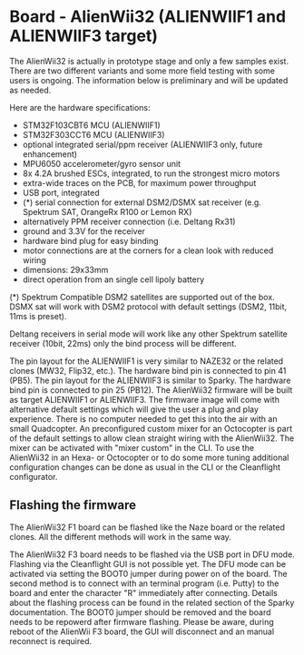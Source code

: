 # Board - AlienWii32 (ALIENWIIF1 and ALIENWIIF3 target)

The AlienWii32 is actually in prototype stage and only a few samples exist. There are two different variants and some more field testing with some users is ongoing. The information below is preliminary and will be updated as needed.

Here are the hardware specifications:

- STM32F103CBT6 MCU (ALIENWIIF1)
- STM32F303CCT6 MCU (ALIENWIIF3)
- optional integrated serial/ppm receiver (ALIENWIIF3 only, future enhancement)
- MPU6050 accelerometer/gyro sensor unit
- 8x 4.2A brushed ESCs, integrated, to run the strongest micro motors
- extra-wide traces on the PCB, for maximum power throughput
- USB port, integrated
- (*) serial connection for external DSM2/DSMX sat receiver (e.g. Spektrum SAT, OrangeRx R100 or Lemon RX)
- alternatively PPM receiver connection (i.e. Deltang Rx31)
- ground and 3.3V for the receiver
- hardware bind plug for easy binding
- motor connections are at the corners for a clean look with reduced wiring
- dimensions: 29x33mm
- direct operation from an single cell lipoly battery

(*) Spektrum Compatible DSM2 satellites are supported out of the box. DSMX sat will work with DSM2 protocol with default settings (DSM2, 11bit, 11ms is preset). 

Deltang receivers in serial mode will work like any other Spektrum satellite receiver (10bit, 22ms) only the bind process will be different. 

The pin layout for the ALIENWIIF1 is very similar to NAZE32 or the related clones (MW32, Flip32, etc.). The hardware bind pin is connected to pin 41 (PB5). The pin layout for the ALIENWIIF3 is similar to Sparky. The hardware bind pin is connected to pin 25 (PB12). The AlienWii32 firmware will be built as target ALIENWIIF1 or ALIENWIIF3. The firmware image will come with alternative default settings which will give the user a plug and play experience. There is no computer needed to get this into the air with an small Quadcopter. An preconfigured custom mixer for an Octocopter is part of the default settings to allow clean straight wiring with the AlienWii32. The mixer can be activated with "mixer custom" in the CLI. To use the AlienWii32 in an Hexa- or Octocopter or to do some more tuning additional configuration changes can be done as usual in the CLI or the Cleanflight configurator. 

## Flashing the firmware

The AlienWii32 F1 board can be flashed like the Naze board or the related clones. All the different methods will work in the same way.

The AlienWii32 F3 board needs to be flashed via the USB port in DFU mode. Flashing via the Cleanflight GUI is not possible yet. The DFU mode can be activated via setting the BOOT0 jumper during power on of the board. The second method is to connect with an terminal program (i.e. Putty) to the board and enter the character "R" immediately after connecting. Details about the flashing process can be found in the related section of the Sparky documentation. The BOOT0 jumper should be removed and the board needs to be repowerd after firmware flashing. Please be aware, during reboot of the AlienWii F3 board, the GUI will disconnect and an manual reconnect is required.